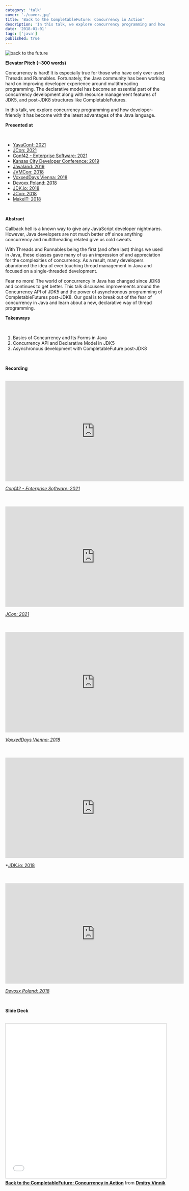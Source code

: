 ```yaml
---
category: 'talk'
cover: './cover.jpg'
title: 'Back to the CompletableFuture: Concurrency in Action'
description: 'In this talk, we explore concurrency programming and how developer-friendly it has become with the latest advantages of the Java language.'
date: '2018-01-01'
tags: ['java']
published: true
---
```

![back to the future](./cover.jpg)

**Elevator Pitch (~300 words)**

Concurrency is hard! It is especially true for those who have only ever used Threads and Runnables. Fortunately, the Java community has been working hard on improving developer experience around multithreading programming. The declarative model has become an essential part of the concurrency development along with resource management features of JDK5, and post-JDK8 structures like CompletableFutures. 

In this talk, we explore concurrency programming and how developer-friendly it has become with the latest advantages of the Java language.

**Presented at**

<br>

- [YavaConf: 2021](https://dvinnik.dev/events/2021/yavaconf)
- [JCon: 2021](https://dvinnik.dev/events/2021/jcon)
- [Conf42 - Enterprise Software: 2021](https://dvinnik.dev/events/2021/conf42-enterprise)
- [Kansas City Developer Conference: 2019](https://dvinnik.dev/events/2019/kcdc)
- [Javaland: 2019](https://dvinnik.dev/events/2019/javaland)
- [JVMCon: 2018](https://dvinnik.dev/events/2018/jvmcon)
- [VoxxedDays Vienna: 2018](https://dvinnik.dev/events/2018/voxxeddays-vienna)
- [Devoxx Poland: 2018](https://dvinnik.dev/events/2018/devoxx-poland)
- [JDK.io: 2018](https://dvinnik.dev/events/2018/jdkio)
- [JCon: 2018](https://dvinnik.dev/events/2018/jcon)
- [MakeIT: 2018](https://dvinnik.dev/events/2018/makeit)

<br>

**Abstract**
 
Callback hell is a known way to give any JavaScript developer nightmares. However, Java developers are not much better off since anything concurrency and multithreading related give us cold sweats.

With Threads and Runnables being the first (and often last) things we used in Java, these classes gave many of us an impression of and appreciation for the complexities of concurrency. As a result, many developers abandoned the idea of ever touching thread management in Java and focused on a single-threaded development.
  
Fear no more! The world of concurrency in Java has changed since JDK8 and continues to get better. This talk discusses improvements around the Concurrency API of JDK5 and the power of asynchronous programming of CompletableFutures post-JDK8. Our goal is to break out of the fear of concurrency in Java and learn about a new, declarative way of thread programming.

**Takeaways**

<br>

1. Basics of Concurrency and Its Forms in Java
2. Concurrency API and Declarative Model in JDK5
3. Asynchronous development with CompletableFuture post-JDK8

   
<br>

**Recording**

<br>

<iframe width="560" height="315" src="https://www.youtube.com/embed/it0Zo5QhlQk" title="YouTube video player" frameborder="0" allow="accelerometer; autoplay; clipboard-write; encrypted-media; gyroscope; picture-in-picture" allowfullscreen></iframe>

*[Conf42 - Enterprise Software: 2021](https://dvinnik.dev/events/2021/conf42-enterprise)*

<br>

<br>

<iframe width="560" height="315" src="https://www.youtube.com/embed/JR0STPMcD5U" title="YouTube video player" frameborder="0" allow="accelerometer; autoplay; clipboard-write; encrypted-media; gyroscope; picture-in-picture" allowfullscreen></iframe>

*[JCon: 2021](https://dvinnik.dev/events/2021/jcon)*

<br>

<br>

<iframe width="560" height="315" src="https://www.youtube.com/embed/xm_ROh6X_Cg" title="YouTube video player" frameborder="0" allow="accelerometer; autoplay; clipboard-write; encrypted-media; gyroscope; picture-in-picture" allowfullscreen></iframe>

*[VoxxedDays Vienna: 2018](https://dvinnik.dev/events/2018/voxxeddays-vienna)*

<br>

<br>

<iframe width="560" height="315" src="https://www.youtube.com/embed/XK0QL6qSkFM" title="YouTube video player" frameborder="0" allow="accelerometer; autoplay; clipboard-write; encrypted-media; gyroscope; picture-in-picture" allowfullscreen></iframe>

*[JDK.io: 2018](https://dvinnik.dev/events/2018/jdkio)

<br>

<br>

<iframe width="560" height="315" src="https://www.youtube.com/embed/tM11P8dkcHk" title="YouTube video player" frameborder="0" allow="accelerometer; autoplay; clipboard-write; encrypted-media; gyroscope; picture-in-picture" allowfullscreen></iframe>

*[Devoxx Poland: 2018](https://dvinnik.dev/events/2018/devoxx-poland)*

<br>

**Slide Deck**

<br>

<iframe src="//www.slideshare.net/slideshow/embed_code/key/n0xvZuV80g3fa" width="595" height="485" frameborder="0" marginwidth="0" marginheight="0" scrolling="no" style="border:1px solid #CCC; border-width:1px; margin-bottom:5px; max-width: 100%;" allowfullscreen> </iframe> <div style="margin-bottom:5px"> <strong> <a href="//www.slideshare.net/DmitryVinnik1/back-to-the-completablefuture-concurrency-in-action-128736890" title="Back to the CompletableFuture: Concurrency in Action" target="_blank">Back to the CompletableFuture: Concurrency in Action</a> </strong> from <strong><a href="https://www.slideshare.net/DmitryVinnik1" target="_blank">Dmitry Vinnik</a></strong> </div>
